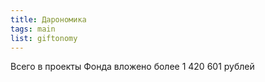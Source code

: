 ```yaml
---
title: Дарономика
tags: main
list: giftonomy
---
```


Всего в проекты Фонда вложено более
1 420 601
рублей